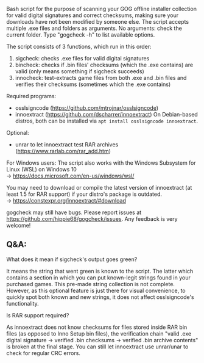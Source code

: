 Bash script for the purpose of scanning your GOG offline installer collection for valid digital signatures and correct checksums, making sure your downloads have not been modified by someone else.
The script accepts multiple .exe files and folders as arguments. No arguments: check the current folder. Type "gogcheck -h" to list available options.

The script consists of 3 functions, which run in this order:
1. sigcheck: checks .exe files for valid digital signatures
2. bincheck: checks if .bin files' checksums (which the .exe contains) are valid (only means something if sigcheck succeeds)
3. innocheck: test-extracts game files from both .exe and .bin files and verifies their checksums (sometimes which the .exe contains)

Required programs:
- osslsigncode (https://github.com/mtrojnar/osslsigncode)
- innoextract (https://github.com/dscharrer/innoextract)
On Debian-based distros, both can be installed via `apt install osslsigncode innoextract`.

Optional:
- unrar to let innoextract test RAR archives (https://www.rarlab.com/rar_add.htm)

For Windows users: The script also works with the Windows Subsystem for Linux (WSL) on Windows 10  
-> https://docs.microsoft.com/en-us/windows/wsl/

You may need to download or compile the latest version of innoextract (at least 1.5 for RAR support) if your distro's package is outdated.  
-> https://constexpr.org/innoextract/#download

gogcheck may still have bugs. Please report issues at https://github.com/hippie68/gogcheck/issues. Any feedback is very welcome!

Q&A:
----

What does it mean if sigcheck's output goes green?

It means the string that went green is known to the script. The latter which contains a section in which you can put known-legit strings found in your purchased games. This pre-made string collection is not complete. However, as this optional feature is just there for visual convenience, to quickly spot both known and new strings, it does not affect osslsigncode's functionality.

Is RAR support required?

As innoextract does not know checksums for files stored inside RAR bin files (as opposed to Inno Setup bin files), the verification chain "valid .exe digital signature -> verified .bin checksums -> verified .bin archive contents" is broken at the final stage. You can still let innoextract use unrar/unar to check for regular CRC errors.
